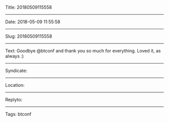 Title: 20180509115558

----

Date: 2018-05-09 11:55:58

----

Slug: 20180509115558

----

Text: Goodbye @btconf and thank you so much for everything. Loved it, as always :)

----

Syndicate: <a href="https://brid.gy/publish/twitter"></a>

----

Location: 

----

Replyto: 

----

Tags: btconf